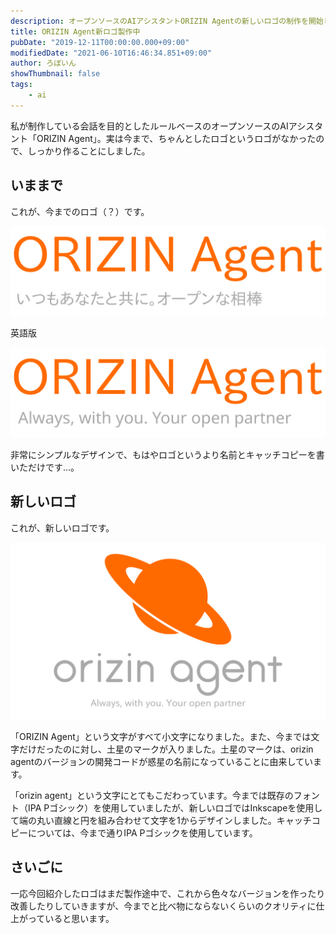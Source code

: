 ```yaml
---
description: オープンソースのAIアシスタントORIZIN Agentの新しいロゴの制作を開始しました。
title: ORIZIN Agent新ロゴ製作中
pubDate: "2019-12-11T00:00:00.000+09:00"
modifiedDate: "2021-06-10T16:46:34.851+09:00"
author: ろぼいん
showThumbnail: false
tags:
    - ai
---
```


私が制作している会話を目的としたルールベースのオープンソースのAIアシスタント「ORIZIN Agent」。実は今まで、ちゃんとしたロゴというロゴがなかったので、しっかり作ることにしました。

## いままで

これが、今までのロゴ（？）です。

![古いロゴの日本語版](./old_logo.svg)

英語版

![古いロゴの英語版](./en_header_image.svg)

非常にシンプルなデザインで、もはやロゴというより名前とキャッチコピーを書いただけです...。

## 新しいロゴ

これが、新しいロゴです。

![新しいロゴ](./new_logo.svg)

「ORIZIN Agent」という文字がすべて小文字になりました。また、今までは文字だけだったのに対し、土星のマークが入りました。土星のマークは、orizin agentのバージョンの開発コードが惑星の名前になっていることに由来しています。

「orizin agent」という文字にとてもこだわっています。今までは既存のフォント（IPA Pゴシック）を使用していましたが、新しいロゴではInkscapeを使用して端の丸い直線と円を組み合わせて文字を1からデザインしました。キャッチコピーについては、今まで通りIPA Pゴシックを使用しています。

## さいごに

一応今回紹介したロゴはまだ製作途中で、これから色々なバージョンを作ったり改善したりしていきますが、今までと比べ物にならないくらいのクオリティに仕上がっていると思います。
